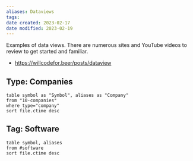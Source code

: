 ```yaml
---
aliases: Dataviews
tags: 
date created: 2023-02-17
date modified: 2023-02-19
---
```


Examples of data views.  There are numerous sites and YouTube videos to review to get started and familiar.

- https://willcodefor.beer/posts/dataview

## Type: Companies

```dataview  
table symbol as "Symbol", aliases as "Company"
from "10-companies"  
where type="company"
sort file.ctime desc  
```

## Tag: Software

```dataview  
table symbol, aliases
from #software 
sort file.ctime desc  
```